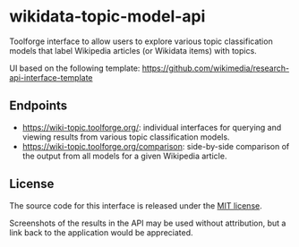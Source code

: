 # wikidata-topic-model-api
Toolforge interface to allow users to explore various topic classification models that label Wikipedia articles (or Wikidata items) with topics. 

UI based on the following template: https://github.com/wikimedia/research-api-interface-template

## Endpoints
* <https://wiki-topic.toolforge.org/>: individual interfaces for querying and viewing results from various topic classification models.
* <https://wiki-topic.toolforge.org/comparison>: side-by-side comparison of the output from all models for a given Wikipedia article.


## License
The source code for this interface is released under the [MIT license](https://github.com/geohci/wikidata-topic-model-api/blob/master/LICENSE).

Screenshots of the results in the API may be used without attribution, but a link back to the application would be appreciated.